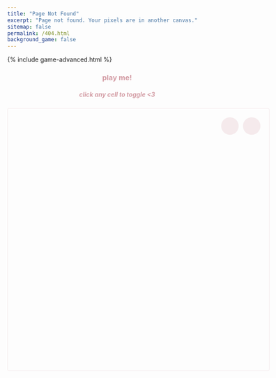 ```yaml
---
title: "Page Not Found"
excerpt: "Page not found. Your pixels are in another canvas."
sitemap: false
permalink: /404.html
background_game: false
---
```


{% include game-advanced.html %}

<div class="instructions">
  <h3>play me!</h3>
  <h5>click any cell to toggle <3</h5>
</div>

<div class="game-container large-game">
  <canvas id="interactive-canvas"></canvas>
  <div class="game-controls-404">
    <div class="pattern-name"></div>
    <button id="play-pause-btn" class="game-button">
      <i class="fas fa-play"></i>
    </button>
    <button id="shuffle-btn" class="game-button">
      <i class="fas fa-random"></i>
    </button>
  </div>
</div>

<style>
.game-container.large-game {
  height: 600px;
  width: 600px;
  position: relative;
  margin: 20px auto;
  border: 1px solid rgba(211, 156, 164, 0.2);
  border-radius: 4px;
}

.game-controls-404 {
  position: absolute;
  right: 20px;
  top: 20px;
  display: flex;
  gap: 10px;
  z-index: 1000;
}

.game-button {
  width: 40px;
  height: 40px;
  border: none;
  border-radius: 50%;
  background: rgba(211, 156, 164, 0.2);
  color: #d39ca4;
  cursor: pointer;
  display: flex;
  align-items: center;
  justify-content: center;
  font-size: 20px;
  transition: all 0.3s ease;
}

.game-button:hover {
  background: rgba(211, 156, 164, 0.3);
}

.instructions {
  text-align: center;
  margin: 20px auto;
  max-width: 600px;
  color: #d39ca4;
}

.pattern-name {
  position: absolute;
  right: 20px;
  top: -20px;
  font-size: 12px;
  color: #d39ca4;
  font-family: "EB Garamond", Garamond, serif;
  font-style: italic;
}
</style>

<script>
const PATTERNS = [
  {
    name: "4-8-12-diamond",
    pattern: [
      [0, 0, 0, 0, 1, 1, 1, 1, 0, 0, 0, 0],
      [0, 0, 0, 0, 0, 0, 0, 0, 0, 0, 0, 0],
      [0, 0, 1, 1, 1, 1, 1, 1, 1, 1, 0, 0],
      [0, 0, 0, 0, 0, 0, 0, 0, 0, 0, 0, 0],
      [1, 1, 1, 1, 1, 1, 1, 1, 1, 1, 1, 1],
      [0, 0, 0, 0, 0, 0, 0, 0, 0, 0, 0, 0],
      [0, 0, 1, 1, 1, 1, 1, 1, 1, 1, 0, 0],
      [0, 0, 0, 0, 0, 0, 0, 0, 0, 0, 0, 0],
      [0, 0, 0, 0, 1, 1, 1, 1, 0, 0, 0, 0]
    ]
  },
  {
    name: "rotor",
    pattern: [
      [0, 0, 0, 0, 0, 0, 0, 1, 0, 0, 0, 0, 0, 0],
      [0, 0, 0, 0, 0, 0, 1, 0, 1, 0, 0, 0, 0, 0],
      [0, 0, 0, 0, 0, 0, 0, 1, 0, 0, 0, 0, 0, 0],
      [0, 0, 0, 0, 0, 0, 0, 0, 0, 0, 0, 0, 0, 0],
      [0, 0, 0, 0, 0, 1, 1, 1, 1, 1, 0, 0, 0, 0],
      [0, 0, 0, 0, 1, 0, 0, 0, 0, 0, 1, 0, 1, 1],
      [0, 0, 0, 1, 0, 1, 1, 1, 1, 0, 1, 0, 1, 1],
      [0, 0, 0, 1, 0, 0, 0, 0, 0, 0, 1, 0, 0, 0],
      [1, 1, 0, 1, 0, 1, 1, 1, 1, 0, 1, 0, 0, 0],
      [1, 1, 0, 1, 0, 0, 0, 0, 0, 1, 0, 0, 0, 0],
      [0, 0, 0, 0, 1, 1, 1, 1, 1, 0, 0, 0, 0, 0],
      [0, 0, 0, 0, 0, 0, 0, 0, 0, 0, 0, 0, 0, 0],
      [0, 0, 0, 0, 0, 0, 1, 0, 0, 0, 0, 0, 0, 0],
      [0, 0, 0, 0, 0, 1, 0, 1, 0, 0, 0, 0, 0, 0],
      [0, 0, 0, 0, 0, 0, 1, 0, 0, 0, 0, 0, 0, 0]
    ]
  },
  {
    name: "acorn",
    pattern: [
      [0, 0, 0, 0, 0, 0, 0, 0, 0, 0, 0, 0],
      [0, 0, 0, 0, 1, 0, 0, 0, 0, 0, 0, 0],
      [0, 0, 0, 0, 0, 0, 1, 0, 0, 0, 0, 0],
      [0, 0, 0, 1, 1, 0, 0, 1, 1, 1, 0, 0],
      [0, 0, 0, 0, 0, 0, 0, 0, 0, 0, 0, 0],
    ]
  },
  {
    name: "ak47",
    pattern: [
      [0, 0, 0, 0, 0, 0, 0, 0, 0, 0, 0, 0, 0, 0],
      [0, 0, 0, 0, 0, 0, 1, 0, 0, 0, 0, 0, 0, 0],
      [0, 0, 0, 0, 0, 1, 0, 1, 0, 0, 0, 0, 0, 0],
      [0, 0, 0, 0, 1, 0, 0, 0, 1, 0, 0, 0, 0, 0],
      [0, 0, 0, 0, 1, 0, 0, 0, 1, 0, 0, 0, 0, 0],
      [0, 0, 0, 0, 1, 0, 0, 0, 1, 0, 0, 0, 0, 0],
      [0, 0, 0, 0, 0, 1, 0, 1, 0, 0, 0, 0, 0, 0],
      [0, 0, 0, 0, 0, 0, 1, 0, 0, 0, 0, 0, 0, 0],
      [0, 0, 0, 0, 0, 0, 0, 0, 0, 0, 0, 0, 0, 0],
      [0, 0, 0, 1, 1, 0, 0, 0, 0, 0, 0, 0, 0, 0],
      [0, 0, 0, 0, 1, 0, 0, 0, 0, 0, 0, 0, 0, 0],
      [0, 1, 1, 1, 0, 0, 0, 0, 0, 1, 1, 0, 0, 0],
      [0, 1, 0, 0, 0, 0, 0, 0, 0, 1, 1, 0, 0, 0],
      [0, 0, 0, 0, 0, 0, 0, 0, 0, 0, 0, 0, 0, 0],
    ]
   },
   {
    name: "cross",
    pattern: [
        [0,0,0,0,0,0,0,0,0,0,0,0],
        [0,0,0,0,0,0,0,0,0,0,0,0],
        [0,0,0,0,1,1,1,1,0,0,0,0],
        [0,0,0,0,1,0,0,1,0,0,0,0],
        [0,0,1,1,1,0,0,1,1,1,0,0],
        [0,0,1,0,0,0,0,0,0,1,0,0],
        [0,0,1,0,0,0,0,0,0,1,0,0],
        [0,0,1,1,1,0,0,1,1,1,0,0],
        [0,0,0,0,1,0,0,1,0,0,0,0],
        [0,0,0,0,1,1,1,1,0,0,0,0],
        [0,0,0,0,0,0,0,0,0,0,0,0],
        [0,0,0,0,0,0,0,0,0,0,0,0]
    ]
   },
   {
    name: "pipsquirter",
    pattern: [
        [0,0,0,0,0,0,1,0,0,0,0,0,0,0,0,0],
        [0,0,0,0,0,0,1,0,0,0,0,0,0,0,0,0],
        [0,0,0,0,0,0,0,0,0,0,0,0,0,0,0,0],
        [0,0,0,0,1,0,0,0,1,0,0,0,0,0,0,0],
        [0,0,1,1,1,0,1,0,1,1,1,0,0,0,0,0],
        [0,1,0,0,0,1,1,0,0,0,0,1,0,0,0,0],
        [0,1,0,1,1,0,0,1,1,0,1,0,1,0,0,0],
        [0,0,1,0,0,1,1,0,0,1,1,0,1,0,0,0],
        [0,0,0,1,1,0,0,1,1,0,1,0,1,0,1,1],
        [0,0,0,0,0,1,0,0,1,0,1,0,1,0,1,1],
        [0,0,0,0,0,1,1,1,1,0,1,1,0,0,0,0],
        [0,0,0,0,0,0,0,0,0,1,0,0,0,0,0,0],
        [0,0,0,0,0,0,0,1,0,1,0,0,0,0,0,0],
        [0,0,0,0,0,0,0,1,1,0,0,0,0,0,0,0],
        [0,0,0,0,0,0,0,0,0,0,0,0,0,0,0,0],
        [0,0,0,0,0,0,0,0,0,0,0,0,0,0,0,0]
    ]
   },
   {
    name: "phoenix",
    pattern: [
        [0,0,0,0,0,0,0,0,0,0],
        [0,0,0,0,0,1,0,0,0,0],
        [0,0,0,1,0,1,0,0,0,0],
        [0,0,0,0,0,0,0,1,0,0],
        [0,1,1,0,0,0,0,0,0,0],
        [0,0,0,0,0,0,0,1,1,0],
        [0,0,1,0,0,0,0,0,0,0],
        [0,0,0,0,1,0,1,0,0,0],
        [0,0,0,0,1,0,0,0,0,0],
        [0,0,0,0,0,0,0,0,0,0]
    ]
   }
];

window.addEventListener('load', () => {
  const game = new GameOfLife({
    canvasId: 'interactive-canvas',
    playPauseBtnId: 'play-pause-btn',
    cellSize: 20,
    updateInterval: 300,
    dimensions: { width: 600, height: 600 },
    colors: {
      cell: '#d39ca4',
      newCell: '#f54242'
    }
  });

  // Start paused
  game.running = false;
  const playPauseBtn = document.getElementById('play-pause-btn');
  playPauseBtn.innerHTML = '<i class="fas fa-play"></i>';

  // Track current pattern index
  let currentPatternIndex = 0;
  const patternNameEl = document.querySelector('.pattern-name');

  // Add click handler for cell toggling
  game.canvas.addEventListener('click', (e) => {
    if (game.running) return;
    
    const rect = game.canvas.getBoundingClientRect();
    const x = e.clientX - rect.left;
    const y = e.clientY - rect.top;
    
    const col = Math.floor(x / game.config.cellSize);
    const row = Math.floor(y / game.config.cellSize);
    
    if (row >= 0 && row < game.rows && col >= 0 && col < game.cols) {
      game.grid[row][col] = !game.grid[row][col];
      game.drawGrid();
    }
  });

  // Function to set a pattern
  const setPattern = (pattern, name) => {
    game.grid = Array(game.rows).fill().map(() => Array(game.cols).fill(false));
    
    const centerRow = Math.floor(game.rows / 2);
    const centerCol = Math.floor(game.cols / 2);
    
    const startRow = centerRow - Math.floor(pattern.length / 2);
    const startCol = centerCol - Math.floor(pattern[0].length / 2);
    
    for (let i = 0; i < pattern.length; i++) {
      for (let j = 0; j < pattern[0].length; j++) {
        if (pattern[i][j]) {
          game.grid[startRow + i][startCol + j] = true;
        }
      }
    }
    
    patternNameEl.textContent = name;
    game.drawGrid();
  };

  // Add shuffle functionality
  const shuffleBtn = document.getElementById('shuffle-btn');
  shuffleBtn.addEventListener('click', () => {
    currentPatternIndex = (currentPatternIndex + 1) % PATTERNS.length;
    const currentPattern = PATTERNS[currentPatternIndex];
    setPattern(currentPattern.pattern, currentPattern.name);
  });

  // Set initial pattern
  const initialPattern = PATTERNS[0];
  setPattern(initialPattern.pattern, initialPattern.name);
});
</script>